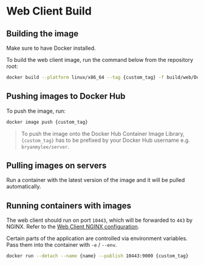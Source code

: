 # Web Client Build

## Building the image

Make sure to have Docker installed.

To build the web client image, run the command below from the repository root:

```bash
docker build --platform linux/x86_64 --tag {custom_tag} -f build/web/Dockerfile .
```

## Pushing images to Docker Hub

To push the image, run:

```bash
docker image push {custom_tag}
```

> To push the image onto the Docker Hub Container Image Library, `{custom_tag}` has to be prefixed by your Docker Hub username e.g. `bryanmylee/server`.

## Pulling images on servers

Run a container with the latest version of the image and it will be pulled automatically.

## Running containers with images

The web client should run on port `10443`, which will be forwarded to `443` by NGINX. Refer to the [Web Client NGINX configuration](.././../nginx/templates/web_client.nginx).

Certain parts of the application are controlled via environment variables. Pass them into the container with `-e` / `--env`.

```bash
docker run --detach --name {name} --publish 10443:9000 {custom_tag}
```
